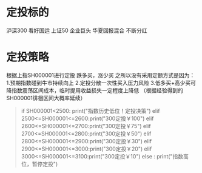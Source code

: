 # 定投标的
沪深300 看好国运
上证50  企业巨头
华夏回报混合    不断分红
# 定投策略
根据上指SH000001进行定投
跌多买，涨少买
之所以没有采用定额方式是因为：
1.预期指数碰到牛市持续向上
2.定投分散一次性买入压力风险
3.低多买+高少买可降指数震荡区间成本，临时提用收益损失一定程度上降低
（根据经验得到的SH000001徘徊区间大概率延续）
>if SH000001<2500: print("指数历史低位！定投决策")
elif 2500<=SH000001<=2600:print("300定投￥100")
elif 2600<=SH000001<=2700:print("300定投￥75")
elif 2700<=SH000001<=2800:print("300定投￥50")
elif 2800<=SH000001<=2900:print("300定投￥30")
elif 2900<=SH000001<=3000:print("300定投￥20")
elif 3000<=SH000001<=3100:print("300定投￥10")
else : print("指数高位，暂停定投")